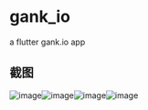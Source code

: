 # gank_io

a flutter gank.io app

## 截图

 ![image](https://github.com/txy199292/gank_io/raw/master/screenshot/Screenshot_1539675517.png)![image](https://github.com/txy199292/gank_io/raw/master/screenshot/Screenshot_1539675604.png)![image](https://github.com/txy199292/gank_io/raw/master/screenshot/Screenshot_1539675631.png)![image](https://github.com/txy199292/gank_io/raw/master/screenshot/Screenshot_1539675636.png)

